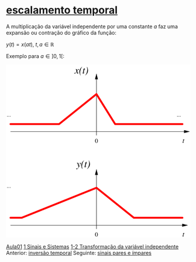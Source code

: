 # [escalamento temporal](escalamento%20temporal.md)

A multiplicação da variável independente por uma constante $a$ faz uma expansão ou contração do gráfico da função:

$y(t)=x(at),\; t,a \in \mathbb{R}$

Exemplo para $a \in ]0,1[$:

![](attachments/escalc.svg)

[Aula01](../Aula01.md)
[1 Sinais e Sistemas](topicos/1%20Sinais%20e%20Sistemas.md)
[1-2 Transformação da variável independente](topicos/1-2%20Transformação%20da%20variável%20independente.md)
Anterior: [inversão temporal](inversão%20temporal.md)
Seguinte: [sinais pares e ímpares](sinais%20pares%20e%20ímpares.md)

